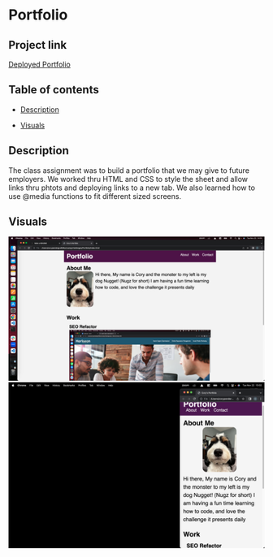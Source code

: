 # Portfolio

## Project link
[Deployed Portfolio](https://corypendergraft0.github.io/Portfolio/)

## Table of contents
- [Description](#description)

- [Visuals](#visuals)




## Description
The class assignment was to build a portfolio that we may give to future employers. We worked thru HTML and CSS to style the sheet and allow links thru phtots and deploying links to a new tab. We also learned how to use @media functions to fit different sized screens.








## Visuals
![Screenshot of deployed portfolio](/./assets/images/Screenshot%202022-11-22%20at%202.53.25%20PM%20(2).png)
![Screenshot of deployed portfolio at different size](./assets/images/Screenshot%202022-11-22%20at%203.02.57%20PM.png)